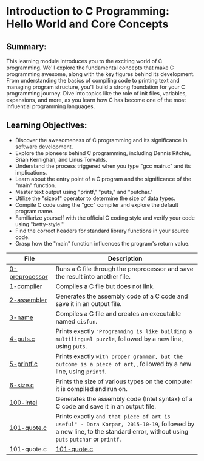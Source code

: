 # Introduction to C Programming: Hello World and Core Concepts
## Summary:
This learning module introduces you to the exciting world of C programming. We'll explore the fundamental concepts that make C programming awesome, along with the key figures behind its development. From understanding the basics of compiling code to printing text and managing program structure, you'll build a strong foundation for your C programming journey. Dive into topics like the role of init files, variables, expansions, and more, as you learn how C has become one of the most influential programming languages.

## Learning Objectives:

* Discover the awesomeness of C programming and its significance in software development.
* Explore the pioneers behind C programming, including Dennis Ritchie, Brian Kernighan, and Linus Torvalds.
* Understand the process triggered when you type "gcc main.c" and its implications.
* Learn about the entry point of a C program and the significance of the "main" function.
* Master text output using "printf," "puts," and "putchar."
* Utilize the "sizeof" operator to determine the size of data types.
* Compile C code using the "gcc" compiler and explore the default program name.
* Familiarize yourself with the official C coding style and verify your code using "betty-style."
* Find the correct headers for standard library functions in your source code.
* Grasp how the "main" function influences the program's return value.

| File      | Description |
|-----------|-----|
| [0-preprocessor](https://github.com/Matsadura/alx-low_level_programming/blob/master/0x00-hello_world/0-preprocessor)     | Runs a C file through the preprocessor and save the result into another file.  |
| [1-compiler](https://github.com/Matsadura/alx-low_level_programming/blob/master/0x00-hello_world/1-compiler)     |  Compiles a C file but does not link.  |
| [2-assembler](https://github.com/Matsadura/alx-low_level_programming/blob/master/0x00-hello_world/2-assembler)      | Generates the assembly code of a C code and save it in an output file.  |
| [3-name](https://github.com/Matsadura/alx-low_level_programming/blob/master/0x00-hello_world/3-name)     | Compiles a C file and creates an executable named ``cisfun``.  |
| [4-puts.c](https://github.com/Matsadura/alx-low_level_programming/blob/master/0x00-hello_world/4-puts.c)     | Prints exactly ``"Programming is like building a multilingual puzzle``, followed by a new line, using ``puts``.  |
| [5-printf.c](https://github.com/Matsadura/alx-low_level_programming/blob/master/0x00-hello_world/5-printf.c)      | Prints exactly ``with proper grammar, but the outcome is a piece of art,``, followed by a new line, using ``printf``.  |
| [6-size.c](https://github.com/Matsadura/alx-low_level_programming/blob/master/0x00-hello_world/6-size.c)     | Prints the size of various types on the computer it is compiled and run on.  |
| [100-intel](https://github.com/Matsadura/alx-low_level_programming/blob/master/0x00-hello_world/100-intel)     | Generates the assembly code (Intel syntax) of a C code and save it in an output file.  |
| [101-quote.c](https://github.com/Matsadura/alx-low_level_programming/blob/master/0x00-hello_world/101-quote.c)     | Prints exactly ``and that piece of art is useful" - Dora Korpar, 2015-10-19``, followed by a new line, to the standard error, without using ``puts`` ``putchar`` or ``printf``.  |
| 101-quote.c  | [101-quote.c](./101-quote.c) |
